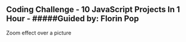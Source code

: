 ## Coding Challenge - 10 JavaScript Projects In 1 Hour - #####Guided by: Florin Pop

Zoom effect over a picture













































